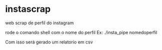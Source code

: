 # instascrap
web scrap de perfil do instagram

rode o comando shell com o nome do perfil 
Ex: ./insta_pipe nomedoperfil

Com isso será gerado um relatorio em csv
